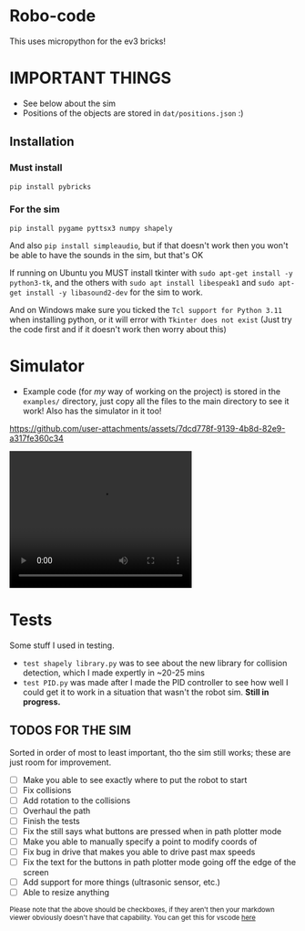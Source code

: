 # Robo-code
This uses micropython for the ev3 bricks!

# IMPORTANT THINGS
 - See below about the sim
 - Positions of the objects are stored in `dat/positions.json` :)
## Installation
### Must install
`pip install pybricks`

### For the sim
`pip install pygame pyttsx3 numpy shapely`

And also `pip install simpleaudio`, but if that doesn't work then you won't be able to have the sounds in the sim, but that's OK

If running on Ubuntu you MUST install tkinter with `sudo apt-get install -y python3-tk`, and the others with `sudo apt install libespeak1` and `sudo apt-get install -y libasound2-dev` for the sim to work.

And on Windows make sure you ticked the `Tcl support for Python 3.11` when installing python, or it will error with `Tkinter does not exist` (Just try the code first and if it doesn't work then worry about this)

# Simulator
 - Example code (for *my* way of working on the project) is stored in the `examples/` directory, just copy all the files to the main directory to see it work! Also has the simulator in it too!

https://github.com/user-attachments/assets/7dcd778f-9139-4b8d-82e9-a317fe360c34

<video width="320" height="240" controls>
  <source src="Showcase.mp4" type="video/mp4">
</video>

# Tests
Some stuff I used in testing.
- `test shapely library.py` was to see about the new library for collision detection, which I made expertly in ~20-25 mins
- `test PID.py` was made after I made the PID controller to see how well I could get it to work in a situation that wasn't the robot sim. **Still in progress.**

## TODOS FOR THE SIM
Sorted in order of most to least important, tho the sim still works; these are just room for improvement.
 - [ ] Make you able to see exactly where to put the robot to start
 - [ ] Fix collisions
 - [ ] Add rotation to the collisions
 - [ ] Overhaul the path
 - [ ] Finish the tests
 - [ ] Fix the still says what buttons are pressed when in path plotter mode
 - [ ] Make you able to manually specify a point to modify coords of
 - [ ] Fix bug in drive that makes you able to drive past max speeds
 - [ ] Fix the text for the buttons in path plotter mode going off the edge of the screen
 - [ ] Add support for more things (ultrasonic sensor, etc.)
 - [ ] Able to resize anything

<small>Please note that the above should be checkboxes, if they aren't then your markdown viewer obviously doesn't have that capability. You can get this for vscode [here](https://marketplace.visualstudio.com/items?itemName=bierner.markdown-checkbox)</small>
